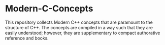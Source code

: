 # Modern-C-Concepts
This repository collects Modern C++ concepts that are paramount to the structure of C++. The concepts are compiled in a way such that they are easily understood; however, they are supplementary to compact authorative reference and books.
